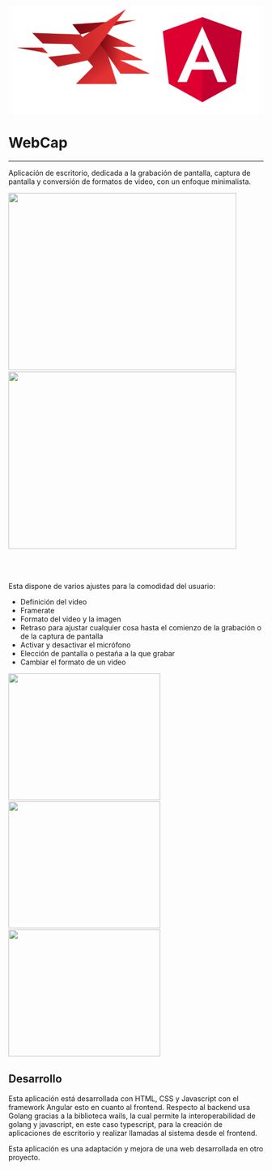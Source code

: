 <p align="center">
 <img src="./banner.png"/>
</p>


# WebCap
---

Aplicación de escritorio, dedicada a la grabación de pantalla, captura de pantalla y conversión de formatos de video, con un enfoque minimalista.

<img src="https://github.com/user-attachments/assets/4219f176-d70e-4bb2-bcd1-6fd45f335903" width="450" height="350"/>
<img src="https://github.com/user-attachments/assets/1c6daabc-925b-4e67-99ec-1a518fd8a184" width="450" height="350"/>

<br/><br/>

Esta dispone de varios ajustes para la comodidad del usuario:
* Definición del video
* Framerate
* Formato del video y la imagen
* Retraso para ajustar cualquier cosa hasta el comienzo de la grabación o de la captura de pantalla
* Activar y desactivar el micrófono
* Elección de pantalla o pestaña a la que grabar
* Cambiar el formato de un video

<img src="https://github.com/user-attachments/assets/3eba65e8-696e-46d8-9a7e-e8982c9da314" width="300" height="250"/>
<img src="https://github.com/user-attachments/assets/8146d013-d480-459b-8ae3-2e44cc4e1c8c" width="300" height="250"/>
<img src="https://github.com/user-attachments/assets/7205d8a7-8c05-4da0-9960-967cf01059a7" width="300" height="250"/>



## Desarrollo
Esta aplicación está desarrollada con HTML, CSS y Javascript con el framework Angular esto en cuanto al frontend. Respecto al backend usa Golang gracias a la biblioteca wails, la cual permite la interoperabilidad de golang y javascript, en este caso typescript, para la creación de aplicaciones de escritorio y realizar llamadas al sistema desde el frontend.

Esta aplicación es una adaptación y mejora de una web desarrollada en otro proyecto.

